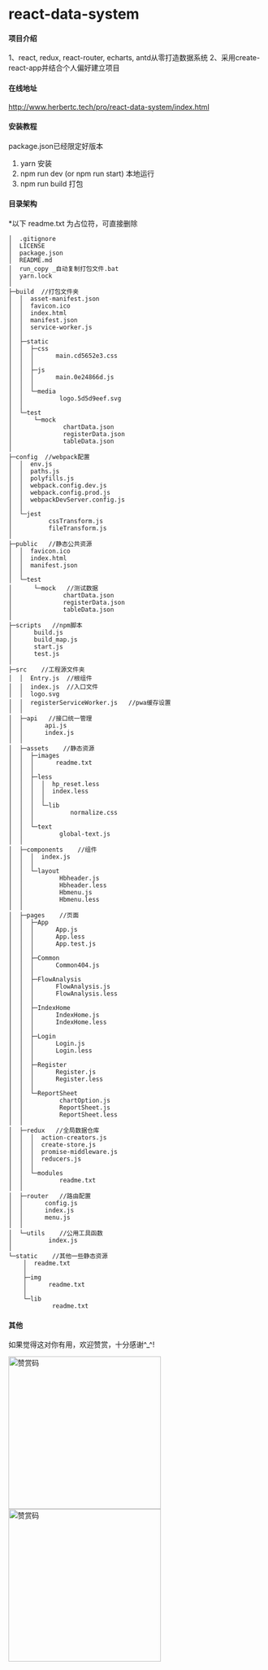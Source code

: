 # react-data-system

#### 项目介绍
1、react, redux, react-router, echarts, antd从零打造数据系统
2、采用create-react-app并结合个人偏好建立项目

#### 在线地址
<a href="http://www.herbertc.tech/pro/react-data-system/index.html" target="_blank">http://www.herbertc.tech/pro/react-data-system/index.html</a>

#### 安装教程
package.json已经限定好版本

1. yarn 安装
2. npm run dev  (or  npm run start)   本地运行
3. npm run build  打包


#### 目录架构
*以下 readme.txt 为占位符，可直接删除

```
│  .gitignore
│  LICENSE
│  package.json
│  README.md
│  run_copy _自动复制打包文件.bat
│  yarn.lock
│  
├─build  //打包文件夹
│  │  asset-manifest.json
│  │  favicon.ico
│  │  index.html
│  │  manifest.json
│  │  service-worker.js
│  │  
│  ├─static
│  │  ├─css
│  │  │      main.cd5652e3.css
│  │  │      
│  │  ├─js
│  │  │      main.0e24866d.js
│  │  │      
│  │  └─media
│  │          logo.5d5d9eef.svg
│  │          
│  └─test
│      └─mock
│              chartData.json
│              registerData.json
│              tableData.json
│              
├─config  //webpack配置
│  │  env.js
│  │  paths.js
│  │  polyfills.js
│  │  webpack.config.dev.js
│  │  webpack.config.prod.js
│  │  webpackDevServer.config.js
│  │  
│  └─jest
│          cssTransform.js
│          fileTransform.js
│          
├─public   //静态公共资源
│  │  favicon.ico
│  │  index.html
│  │  manifest.json
│  │  
│  └─test
│      └─mock   //测试数据
│              chartData.json
│              registerData.json
│              tableData.json
│              
├─scripts   //npm脚本
│      build.js
│      build_map.js
│      start.js
│      test.js
│      
├─src    //工程源文件夹
│  │  Entry.js  //根组件
│  │  index.js  //入口文件
│  │  logo.svg
│  │  registerServiceWorker.js   //pwa缓存设置
│  │  
│  ├─api   //接口统一管理
│  │      api.js
│  │      index.js
│  │      
│  ├─assets    //静态资源
│  │  ├─images
│  │  │      readme.txt
│  │  │      
│  │  ├─less
│  │  │  │  hp_reset.less
│  │  │  │  index.less
│  │  │  │  
│  │  │  └─lib
│  │  │          normalize.css
│  │  │          
│  │  └─text
│  │          global-text.js
│  │          
│  ├─components    //组件
│  │  │  index.js
│  │  │  
│  │  └─layout
│  │          Hbheader.js
│  │          Hbheader.less
│  │          Hbmenu.js
│  │          Hbmenu.less
│  │          
│  ├─pages    //页面
│  │  ├─App
│  │  │      App.js
│  │  │      App.less
│  │  │      App.test.js
│  │  │      
│  │  ├─Common
│  │  │      Common404.js
│  │  │      
│  │  ├─FlowAnalysis
│  │  │      FlowAnalysis.js
│  │  │      FlowAnalysis.less
│  │  │      
│  │  ├─IndexHome
│  │  │      IndexHome.js
│  │  │      IndexHome.less
│  │  │      
│  │  ├─Login
│  │  │      Login.js
│  │  │      Login.less
│  │  │      
│  │  ├─Register
│  │  │      Register.js
│  │  │      Register.less
│  │  │      
│  │  └─ReportSheet
│  │          chartOption.js
│  │          ReportSheet.js
│  │          ReportSheet.less
│  │          
│  ├─redux   //全局数据仓库
│  │  │  action-creators.js
│  │  │  create-store.js
│  │  │  promise-middleware.js
│  │  │  reducers.js
│  │  │  
│  │  └─modules
│  │          readme.txt
│  │          
│  ├─router   //路由配置
│  │      config.js
│  │      index.js
│  │      menu.js
│  │      
│  └─utils    //公用工具函数
│          index.js
│          
└─static    //其他一些静态资源
    │  readme.txt
    │  
    ├─img
    │      readme.txt
    │      
    └─lib
            readme.txt
```

#### 其他


如果觉得这对你有用，欢迎赞赏，十分感谢^_^!

<img src="https://note.youdao.com/yws/public/resource/44d039a6b5a80a951a6b91c1ec68edc8/xmlnote/WEBRESOURCE8eedffa282631eac107e518740c03d3c/786" width="300" alt="赞赏码">
<img src="https://note.youdao.com/yws/public/resource/44d039a6b5a80a951a6b91c1ec68edc8/xmlnote/WEBRESOURCE52aad7fb56944972d96a60a02bc1fdf4/788" width="300" alt="赞赏码">